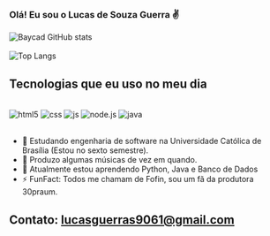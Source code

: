### Olá! Eu sou o Lucas de Souza Guerra ✌️

![Baycad GitHub stats](https://github-readme-stats.vercel.app/api?username=Baycad&show_icons=true&theme=tokyonight)
<br><br>
![Top Langs](https://github-readme-stats.vercel.app/api/top-langs/?username=Baycad&hide_progress=true&theme=tokyonight)

## Tecnologias que eu uso no meu dia

<div style="display: inline_block"><br/>
 <img alingn="center" alt="html5" src="https://img.shields.io/badge/HTML5-E34F26?style=for-the-badge&logo=html5&logoColor=white">
 <img alingn="center" alt="css" src="https://img.shields.io/badge/CSS3-1572B6?style=for-the-badge&logo=css3&logoColor=white">
 <img alingn="center" alt="js" src="https://img.shields.io/badge/JavaScript-F7DF1E?style=for-the-badge&logo=javascript&logoColor=black">
 <img alingn="center" alt="node.js" src="https://img.shields.io/badge/Node.js-43853D?style=for-the-badge&logo=node.js&logoColor=white">
 <img alingn="center" alt="java" src="https://img.shields.io/badge/Java-ED8B00?style=for-the-badge&logo=openjdk&logoColor=white">
</div><br/>

  - 🏫 Estudando engenharia de software na Universidade Católica de Brasília (Estou no sexto semestre).<br/>
  - 🎹 Produzo algumas músicas de vez em quando.<br/>
  - 🧐 Atualmente estou aprendendo Python, Java e Banco de Dados<br/>
  - ⚡ FunFact: Todos me chamam de Fofin, sou um fã da produtora 30praum.<br/>





## Contato: lucasguerras9061@gmail.com<br/>
